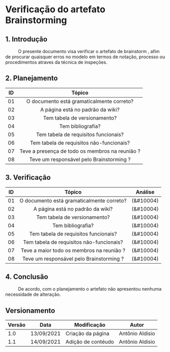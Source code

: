 # Verificação do artefato Brainstorming

## 1. Introdução
<p style="text-indent: 40px; align="justify">
O presente documento visa verificar o artefato de <a herf = "/2021.1-Caixa_Tem/Elicitacao/Tecnicas/brainstorm/">brainstorm </a>, afim de procurar quaisquer erros no modelo em termos de notação, processo ou procedimentos atraves da técnica de inspeçōes.
</p>

## 2. Planejamento 

<center>

| ID| Tópico |
|:--:|:--:|
| 01 | O documento está gramaticalmente correto? |
| 02 | A página está no padrão da wiki? |
| 03 | Tem tabela de versionamento? |
| 04 | Tem bibliografia? |
| 05 | Tem tabela de requisitos funcionais? | 
| 06 | Tem tabela de requisitos não-funcionais? | 
| 07 | Teve a presença de todo os membros na reunião ? |
| 08 | Teve um responsável pelo Brainstorming ? |

</center>

## 3. Verificação

<center>

| ID| Tópico |  Análise |
|:--:|:--:| :--:|
| 01 | O documento está gramaticalmente correto? | (&#10004) | 
| 02 | A página está no padrão da wiki? | (&#10004) | 
| 03 | Tem tabela de versionamento? | (&#10004) | 
| 04 | Tem bibliografia? | (&#10004) | 
| 05 | Tem tabela de requisitos funcionais? | (&#10004) | 
| 06 | Tem tabela de requisitos não-funcionais? | (&#10004) | 
| 07 | Teve a maior todo os membros na reunião ? |(&#10004) | 
| 08 | Teve um responsável pelo Brainstorming ? |(&#10004) | 

</center>

## 4. Conclusão
<p style="text-indent: 40px; align="justify">
De acordo, com o planejamento o artefato não apresentou nenhuma necessidade de alteração.
</p>


## Versionamento
<center>

| Versão | Data | Modificação | Autor |
|--|--|--|--|
| 1.0 | 13/09/2021 | Criação da página | Antônio Aldisio |
| 1.1 | 14/09/2021 | Adição de contéudo | Antônio Aldisio |
</center>